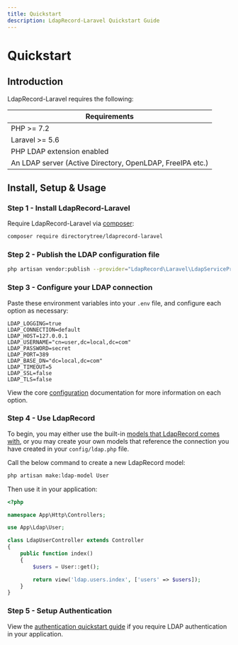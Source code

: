 ```yaml
---
title: Quickstart
description: LdapRecord-Laravel Quickstart Guide
---
```


# Quickstart

## Introduction

LdapRecord-Laravel requires the following:

| Requirements                                              |
| --------------------------------------------------------- |
| PHP >= 7.2                                                |
| Laravel >= 5.6                                            |
| PHP LDAP extension enabled                                |
| An LDAP server (Active Directory, OpenLDAP, FreeIPA etc.) |

## Install, Setup & Usage

### Step 1 - Install LdapRecord-Laravel

Require LdapRecord-Laravel via [composer](https://getcomposer.org/):

```bash
composer require directorytree/ldaprecord-laravel
```

### Step 2 - Publish the LDAP configuration file

```bash
php artisan vendor:publish --provider="LdapRecord\Laravel\LdapServiceProvider"
```

### Step 3 - Configure your LDAP connection

Paste these environment variables into your `.env` file, and configure each option as necessary:

```dotenv
LDAP_LOGGING=true
LDAP_CONNECTION=default
LDAP_HOST=127.0.0.1
LDAP_USERNAME="cn=user,dc=local,dc=com"
LDAP_PASSWORD=secret
LDAP_PORT=389
LDAP_BASE_DN="dc=local,dc=com"
LDAP_TIMEOUT=5
LDAP_SSL=false
LDAP_TLS=false
```

View the core [configuration](/docs/core/v1/configuration) documentation for more information on each option.

### Step 4 - Use LdapRecord

To begin, you may either use the built-in [models that LdapRecord comes with](/docs/core/v1/models#predefined-models),
or you may create your own models that reference the connection you have created in your `config/ldap.php` file.

Call the below command to create a new LdapRecord model:

```bash
php artisan make:ldap-model User
```

Then use it in your application:

```php
<?php

namespace App\Http\Controllers;

use App\Ldap\User;

class LdapUserController extends Controller
{
    public function index()
    {
        $users = User::get();

        return view('ldap.users.index', ['users' => $users]);
    }
}
```

### Step 5 - Setup Authentication

View the [authentication quickstart guide](/docs/laravel/v1/auth/quickstart) if you require LDAP authentication in your application.
